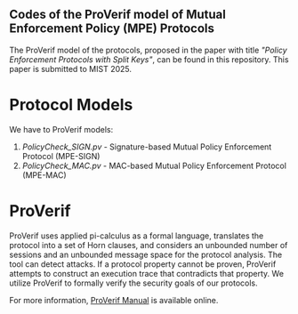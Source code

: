 ## Codes of the ProVerif model of Mutual Enforcement Policy (MPE) Protocols

The ProVerif model of the protocols, proposed in the paper with title _"Policy Enforcement Protocols with Split Keys"_, can be found in this repository. This paper is submitted to MIST 2025.

# Protocol Models

We have to ProVerif models: 

1. *PolicyCheck_SIGN.pv* - Signature-based Mutual Policy Enforcement Protocol (MPE-SIGN)
2. *PolicyCheck_MAC.pv* - MAC-based Mutual Policy Enforcement Protocol (MPE-MAC)

# ProVerif 

ProVerif uses applied pi-calculus as a formal language, translates the protocol into a set of Horn clauses, and considers an unbounded number of sessions and an unbounded message space for the protocol analysis. The tool can detect attacks. If a protocol property cannot be proven, ProVerif attempts to construct an execution trace that contradicts that property. We utilize ProVerif to formally verify the security goals of our protocols.

For more information, [ProVerif Manual](https://bblanche.gitlabpages.inria.fr/proverif/manual.pdf) is available online.
